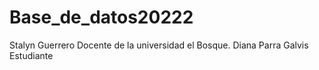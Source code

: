 # Base_de_datos20222
Stalyn Guerrero 
Docente de la universidad el Bosque. 
Diana Parra Galvis
Estudiante
